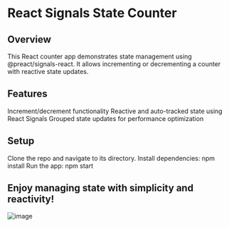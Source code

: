 # React Signals State Counter

## Overview
This React counter app demonstrates state management using @preact/signals-react. It allows incrementing or decrementing a counter with reactive state updates.

## Features
Increment/decrement functionality
Reactive and auto-tracked state using React Signals
Grouped state updates for performance optimization

## Setup
Clone the repo and navigate to its directory.
Install dependencies: npm install
Run the app: npm start

## Enjoy managing state with simplicity and reactivity!

![image](https://github.com/Brunapupo/react_signals_state_counter/assets/112135250/d7a280c8-b5a3-4bc0-9c8b-c457ce88a553)

